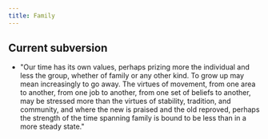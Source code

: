 ```yaml
---
title: Family
---
```


## Current subversion
- "Our time has its own values, perhaps prizing more the individual and less the group, whether of family or any other kind. To grow up may mean increasingly to go away. The virtues of movement, from one area to another, from one job to another, from one set of beliefs to another, may be stressed more than the virtues of stability, tradition, and community, and where the new is praised and the old reproved, perhaps the strength of the time spanning family is bound to be less than in a more steady state."